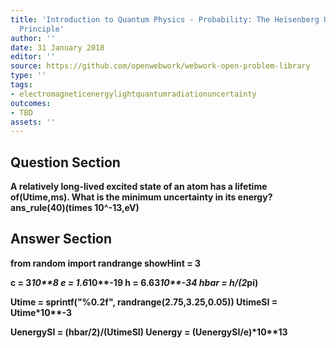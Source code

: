 ```yaml
---
title: 'Introduction to Quantum Physics - Probability: The Heisenberg Uncertainty
  Principle'
author: ''
date: 31 January 2018
editor: ''
source: https://github.com/openwebwork/webwork-open-problem-library
type: ''
tags:
- electromagneticenergylightquantumradiationuncertainty
outcomes:
- TBD
assets: ''
---
```


## Question Section 

<b>
A relatively long-lived excited state of an atom has a lifetime of(Utime,ms). What is the minimum uncertainty in its energy?
ans_rule(40)(times 10^-13,eV)


## Answer Section

from random import randrange
showHint = 3

c = 3*10**8
e = 1.6*10**-19
h = 6.63*10**-34
hbar = h/(2*pi)

Utime = sprintf("%0.2f", randrange(2.75,3.25,0.05))
UtimeSI = Utime*10**-3

UenergySI = (hbar/2)/(UtimeSI)
Uenergy = (UenergySI/e)*10**13